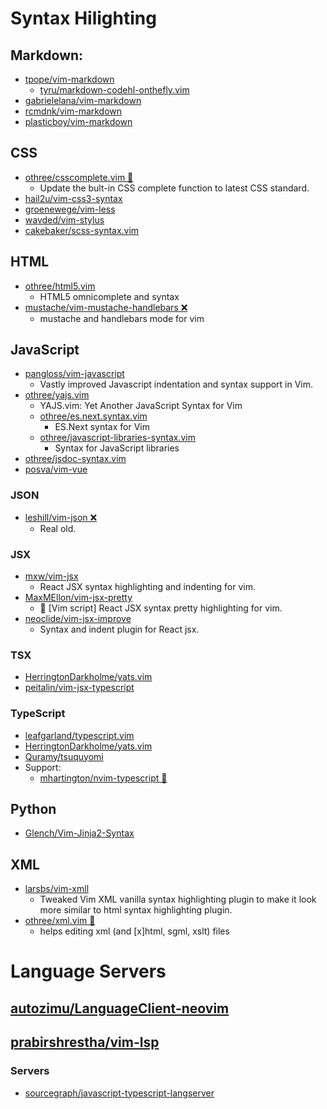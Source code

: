 # Syntax Hilighting #

## Markdown:
- [tpope/vim-markdown](https://github.com/tpope/vim-markdown)
  - [tyru/markdown-codehl-onthefly.vim](https://github.com/tyru/markdown-codehl-onthefly.vim)
- [gabrielelana/vim-markdown](https://github.com/gabrielelana/vim-markdown)
- [rcmdnk/vim-markdown](https://github.com/rcmdnk/vim-markdown)
- [plasticboy/vim-markdown](https://github.com/plasticboy/vim-markdown)

## CSS
- [othree/csscomplete.vim 🔧](https://github.com/othree/csscomplete.vim)
  - Update the bult-in CSS complete function to latest CSS standard.
- [hail2u/vim-css3-syntax](https://github.com/hail2u/vim-css3-syntax)
- [groenewege/vim-less](https://github.com/groenewege/vim-less)
- [wavded/vim-stylus](https://github.com/wavded/vim-stylus)
- [cakebaker/scss-syntax.vim](https://github.com/cakebaker/scss-syntax.vim)

## HTML
- [othree/html5.vim](https://github.com/othree/html5.vim)
  - HTML5 omnicomplete and syntax
- [mustache/vim-mustache-handlebars ❌](https://github.com/mustache/vim-mustache-handlebars)
  - mustache and handlebars mode for vim

## JavaScript
- [pangloss/vim-javascript](https://github.com/pangloss/vim-javascript)
  - Vastly improved Javascript indentation and syntax support in Vim. 
- [othree/yajs.vim](https://github.com/othree/yajs.vim)
  - YAJS.vim: Yet Another JavaScript Syntax for Vim
  - [othree/es.next.syntax.vim](https://github.com/othree/es.next.syntax.vim)
    - ES.Next syntax for Vim
  - [othree/javascript-libraries-syntax.vim](https://github.com/othree/javascript-libraries-syntax.vim)
    - Syntax for JavaScript libraries
- [othree/jsdoc-syntax.vim](https://github.com/othree/jsdoc-syntax.vim)
- [posva/vim-vue](https://github.com/posva/vim-vue)

### JSON
- [leshill/vim-json ❌](https://github.com/leshill/vim-json)
  - Real old.

### JSX
- [mxw/vim-jsx](https://github.com/mxw/vim-jsx)
  - React JSX syntax highlighting and indenting for vim.
- [MaxMEllon/vim-jsx-pretty](https://github.com/MaxMEllon/vim-jsx-pretty)
  - 🔦 [Vim script] React JSX syntax pretty highlighting for vim.
- [neoclide/vim-jsx-improve](https://github.com/neoclide/vim-jsx-improve)
  - Syntax and indent plugin for React jsx.

### TSX
- [HerringtonDarkholme/yats.vim](https://github.com/HerringtonDarkholme/yats.vim)
- [peitalin/vim-jsx-typescript](https://github.com/peitalin/vim-jsx-typescript)

### TypeScript 
- [leafgarland/typescript.vim](https://github.com/leafgarland/typescript-vim)
- [HerringtonDarkholme/yats.vim](https://github.com/HerringtonDarkholme/yats.vim)
- [Quramy/tsuquyomi](https://github.com/Quramy/tsuquyomi)
- Support:
  - [mhartington/nvim-typescript 🔧](https://github.com/mhartington/nvim-typescript)

## Python
- [Glench/Vim-Jinja2-Syntax](https://github.com/Glench/Vim-Jinja2-Syntax)

## XML
- [larsbs/vim-xmll](https://github.com/larsbs/vim-xmll)
  - Tweaked Vim XML vanilla syntax highlighting plugin to make it look more similar to html syntax highlighting plugin.
- [othree/xml.vim 🔧](https://github.com/othree/xml.vim)
  - helps editing xml (and [x]html, sgml, xslt) files

# Language Servers #

## [autozimu/LanguageClient-neovim](https://github.com/autozimu/LanguageClient-neovim)

## [prabirshrestha/vim-lsp](https://github.com/prabirshrestha/vim-lsp)

### Servers
- [sourcegraph/javascript-typescript-langserver](https://github.com/sourcegraph/javascript-typescript-langserver)
